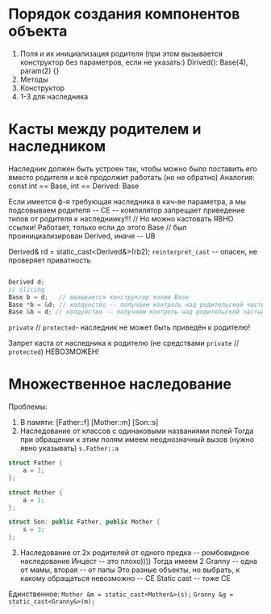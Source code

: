 # Порядок создания компонентов объекта
1. Поля и их инициализация родителя (при этом вызывается конструктор без параметров, если не указать:)
Dirived(): Base(4), param(2) {} 
2. Методы
3. Конструктор
4. 1-3 для наследника 

# Касты между родителем и наследником
Наследник должен быть устроен так, чтобы можно было поставить его вместо родителя и всё продолжит работать (но не обратно) 
Аналогия: const int == Base, int == Derived: Base

Если имеется ф-я требующая наследника в кач-ве параметра, а мы подсовываем родителя -- CE -- компилятор запрещает приведение типов от родителя к наследниику!!!
// Но можно кастовать ЯВНО ссылки! Работает, только если до этого Base 
// был проинициализирован Derived, иначе -- UB

Derived& rd = static_cast<Derived&>(rb2); 
`reinterpret_cast` -- опасен, не проверяет приватность

```c++

Derived d;
// slicing
Base b = d;   // вызывается конструктор копии Base
Base *b = &d; // колдунство -- получаем контроль над родительской частью 'd'
Base &b = d; // колдунство -- получаем контроль над родительской частью 'd'
```

`private` // `protected`- наследник не может быть приведён к родителю!

Запрет каста от наследника к родителю (не средствами `private` // `protected`) НЕВОЗМОЖЕН!

# Множественное наследование
Проблемы:
1. В памяти: [Father::f] [Mother::m] [Son::s]
2. Наследование от классов с одинаковыми названиями полей
Тогда при обращении к этим полям имеем неоднозначный вызов (нужно явно указывать)
`s.Father::a`

```c++
struct Father {
    a = 1;
};

struct Mother {
    a = 1;
};

struct Son: public Father, public Mother {
    s = 3;
};
```

2. Наследование от 2х родителей от одного предка -- ромбовидное наследование
Инцест -- это плохо))))
Тогда имеем 2 Granny -- одна от мамы, вторая -- от папы
Это разные объекты, но выбрать, к какому обращаться невозможно -- CE
Static cast -- тоже CE

Единственное:
`Mother &m = static_cast<Mother&>(s);`
`Granny &g = static_cast<Granny&>(m);`